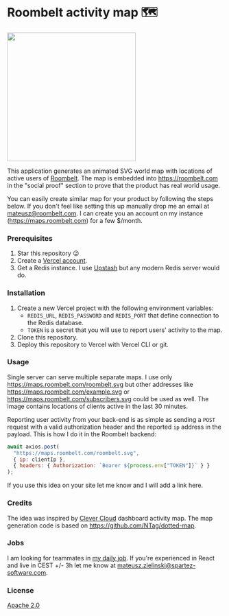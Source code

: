 # Roombelt activity map 🗺

<img src="https://maps.roombelt.com/roombelt.svg" height="300">

This application generates an animated SVG world map with locations of active users of [Roombelt](https://roombelt.com). The map is embedded into https://roombelt.com in the "social proof" section to prove that the product has real world usage. 

You can easily create similar map for your product by following the steps below. If you don't feel like setting this up manually drop me an email at mateusz@roombelt.com. I can create you an account on my instance (https://maps.roombelt.com) for a few $/month.

### Prerequisites
1. Star this repository 😜
2. Create a [Vercel account](https://vercel.com/dashboard).
3. Get a Redis instance. I use [Upstash](https://www.upstash.com/) but any modern Redis server would do.

### Installation
1. Create a new Vercel project with the following environment variables:
   * `REDIS_URL`, `REDIS_PASSWORD` and `REDIS_PORT` that define connection to the Redis database.
   * `TOKEN` is a secret that you will use to report users' activity to the map.
2. Clone this repository.
3. Deploy this repository to Vercel with Vercel CLI or git.

### Usage 
Single server can serve multiple separate maps. I use only https://maps.roombelt.com/roombelt.svg but other addresses like https://maps.roombelt.com/example.svg or https://maps.roombelt.com/subscribers.svg could be used as well. The image contains locations of clients active in the last 30 minutes.

Reporting user activity from your back-end is as simple as sending a `POST` request with a valid authorization header and the reported `ip` address in the payload. This is how I do it in the Roombelt backend:
```js
await axios.post(
  "https://maps.roombelt.com/roombelt.svg",
  { ip: clientIp },
  { headers: { Authorization: `Bearer ${process.env["TOKEN"]}` } }
);
```

If you use this idea on your site let me know and I will add a link here.

### Credits
The idea was inspired by [Clever Cloud](https://www.clever-cloud.com/en/) dashboard activity map. The map generation code is based on https://github.com/NTag/dotted-map.

### Jobs
I am looking for teammates in [my daily job](https://marketplace.atlassian.com/apps/1223211/whiteboards-for-jira-team-collaboration). If you're experienced in React and live in CEST +/- 3h let me know at mateusz.zielinski@spartez-software.com.

### License
[Apache 2.0](https://github.com/ziolko/roombelt-activity-map/blob/main/LICENSE)
